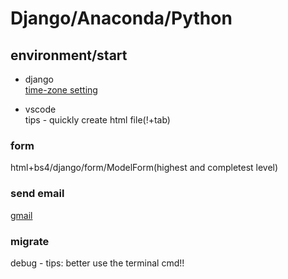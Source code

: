 # Django/Anaconda/Python  

## environment/start  
* django  
[time-zone setting](https://gist.github.com/OHua/fd35bec69a2a84c4fdfe4ec14644edfa)

* vscode  
tips - quickly create html file(!+tab)  

### form  
html+bs4/django/form/ModelForm(highest and completest level)  

### send email  
[gmail](https://medium.com/@_christopher/how-to-send-emails-with-python-django-through-google-smtp-server-for-free-22ea6ea0fb8e)

### migrate  
debug - tips: better use the terminal cmd!!